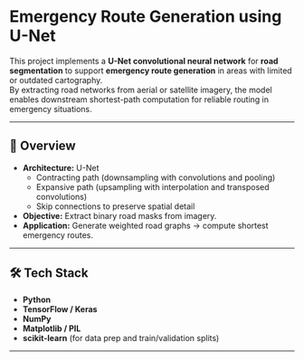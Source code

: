 # Emergency Route Generation using U-Net

This project implements a **U-Net convolutional neural network** for **road segmentation** to support **emergency route generation** in areas with limited or outdated cartography.  
By extracting road networks from aerial or satellite imagery, the model enables downstream shortest-path computation for reliable routing in emergency situations.

---

## 📖 Overview

- **Architecture:** U-Net  
  - Contracting path (downsampling with convolutions and pooling)  
  - Expansive path (upsampling with interpolation and transposed convolutions)  
  - Skip connections to preserve spatial detail  
- **Objective:** Extract binary road masks from imagery.  
- **Application:** Generate weighted road graphs → compute shortest emergency routes.  

---


## 🛠 Tech Stack

- **Python**
- **TensorFlow / Keras**
- **NumPy**
- **Matplotlib / PIL**
- **scikit-learn** (for data prep and train/validation splits)

---
